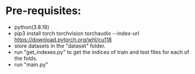 # Pre-requisites:
* python(3.8.18)
* pip3 install torch torchvision torchaudio --index-url https://download.pytorch.org/whl/cu118
* store datasets in the "dataset" folder.
* run "get_indexes.py" to get the indices of train and test files for each of the folds.
* run "main.py"